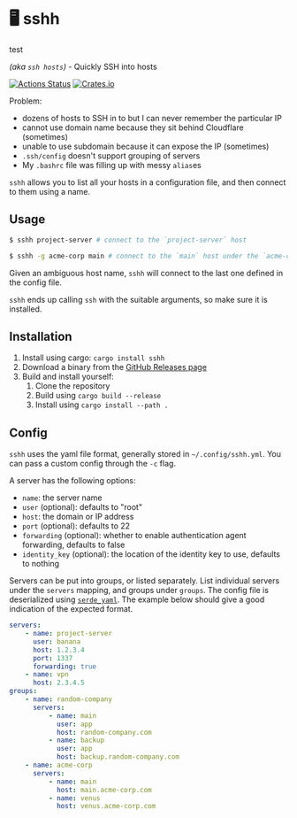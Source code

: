 # 🖥️ sshh

test

_(aka `ssh hosts`)_ - Quickly SSH into hosts

[![Actions Status](https://github.com/daniellockyer/sshh/workflows/CI/badge.svg)](https://github.com/daniellockyer/sshh/actions)
[![Crates.io](https://img.shields.io/crates/v/sshh.svg)](https://crates.io/crates/sshh)

Problem:

* dozens of hosts to SSH in to but I can never remember the particular IP
* cannot use domain name because they sit behind Cloudflare (sometimes)
* unable to use subdomain because it can expose the IP (sometimes)
* `.ssh/config` doesn't support grouping of servers
* My `.bashrc` file was filling up with messy `alias`es

`sshh` allows you to list all your hosts in a configuration file, and then connect to them using a name.

## Usage

```bash
$ sshh project-server # connect to the `project-server` host

$ sshh -g acme-corp main # connect to the `main` host under the `acme-corp` group
```

Given an ambiguous host name, `sshh` will connect to the last one defined in the config file.

`sshh` ends up calling `ssh` with the suitable arguments, so make sure it is installed.

## Installation

1. Install using cargo: `cargo install sshh`
1. Download a binary from the [GitHub Releases page](https://github.com/daniellockyer/sshh/releases)
1. Build and install yourself:
    1. Clone the repository
    1. Build using `cargo build --release`
    1. Install using `cargo install --path .`

## Config

`sshh` uses the yaml file format, generally stored in `~/.config/sshh.yml`. You can pass a custom config through the `-c` flag.

A server has the following options:

* `name`: the server name
* `user` (optional): defaults to "root"
* `host`: the domain or IP address
* `port` (optional): defaults to 22
* `forwarding` (optional): whether to enable authentication agent forwarding, defaults to false
* `identity_key` (optional): the location of the identity key to use, defaults to nothing

Servers can be put into groups, or listed separately. List individual servers under the `servers` mapping, and groups under `groups`. The config file is deserialized using [`serde_yaml`](https://docs.rs/serde_yaml/). The example below should give a good indication of the expected format.

```yml
servers:
    - name: project-server
      user: banana
      host: 1.2.3.4
      port: 1337
      forwarding: true
    - name: vpn
      host: 2.3.4.5
groups:
    - name: random-company
      servers:
          - name: main
            user: app
            host: random-company.com
          - name: backup
            user: app
            host: backup.random-company.com
    - name: acme-corp
      servers:
          - name: main
            host: main.acme-corp.com
          - name: venus
            host: venus.acme-corp.com
```
